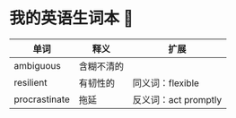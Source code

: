 # 我的英语生词本 📖

| 单词          | 释义         | 扩展                  |
|---------------|--------------|-----------------------|
| ambiguous     | 含糊不清的   |                       |
| resilient     | 有韧性的     | 同义词：flexible      |
| procrastinate | 拖延         | 反义词：act promptly |

